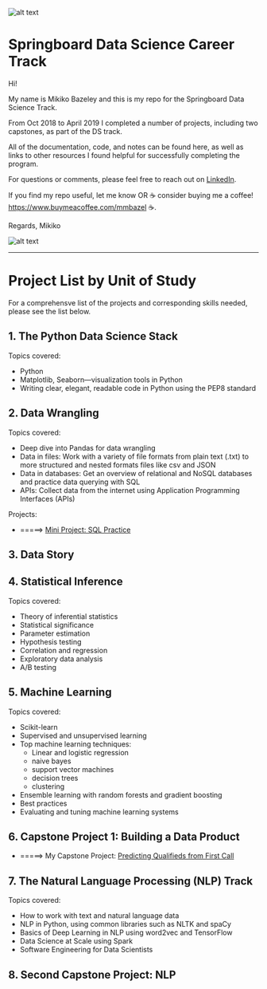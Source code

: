 ![alt text](
       https://github.com/MMBazel/springboard-program/blob/master/0.jpg
      )


# Springboard Data Science Career Track

Hi!

My name is Mikiko Bazeley and this is my repo for the Springboard Data Science Track. 

From Oct 2018 to April 2019 I completed a number of projects, including two capstones, as part of the DS track. 

All of the documentation, code, and notes can be found here, as well as links to other resources I found helpful for successfully completing the program. 

For questions or comments, please feel free to reach out on [LinkedIn](https://www.linkedin.com/in/mikikobazeley/). 

If you find my repo useful, let me know OR ☕ consider buying me a coffee! https://www.buymeacoffee.com/mmbazel ☕.

Regards,
Mikiko

![alt text](
       https://github.com/MMBazel/springboard-program/blob/master/Additional%20Resources/profile_pic_jpeg.jpg?raw=true
      )


--------------------------------------------------------------------------------------------------------------------------------
# Project List by Unit of Study

For a comprehensve list of the projects and corresponding skills needed, please see the list below.

## 1. The Python Data Science Stack
Topics covered: 
* Python      
* Matplotlib, Seaborn—visualization tools in Python  
* Writing clear, elegant, readable code
       in Python using the PEP8 standard

## 2. Data Wrangling
Topics covered:
* Deep dive into Pandas for data wrangling
* Data in files: Work with a variety of file formats from plain text (.txt) to more structured and nested formats files like csv and JSON
* Data in databases: Get an overview of relational and NoSQL databases and practice data querying with SQL
* APIs: Collect data from the internet using Application Programming Interfaces (APIs)

Projects:
* =====> [Mini Project: SQL Practice](https://github.com/MMBazel/springboard-program/tree/master/mini-projects/Ch%205%20-%20Data%20Wrangling/5.3%20SQL%20Practice)



## 3. Data Story

## 4. Statistical Inference
Topics covered:
* Theory of inferential statistics
* Statistical significance
* Parameter estimation
* Hypothesis testing
* Correlation and regression
* Exploratory data analysis
* A/B testing


## 5. Machine Learning
Topics covered:
* Scikit-learn
* Supervised and unsupervised learning
* Top machine learning techniques:
	* Linear and logistic regression 
	* naive bayes
	* support vector machines
	* decision trees 
	* clustering
* Ensemble learning with random forests and gradient boosting
* Best practices
* Evaluating and tuning machine learning systems



## 6. Capstone Project 1: Building a Data Product
	      
* =====> My Capstone Project: [Predicting Qualifieds from First Call](https://github.com/MMBazel/springboard-program/tree/master/capstone1)


## 7. The Natural Language Processing (NLP) Track

Topics covered:
* How to work with text and natural language data
* NLP in Python, using common libraries such as NLTK and spaCy
* Basics of Deep Learning in NLP using word2vec and TensorFlow 
* Data Science at Scale using Spark
* Software Engineering for Data Scientists


## 8. Second Capstone Project: NLP



